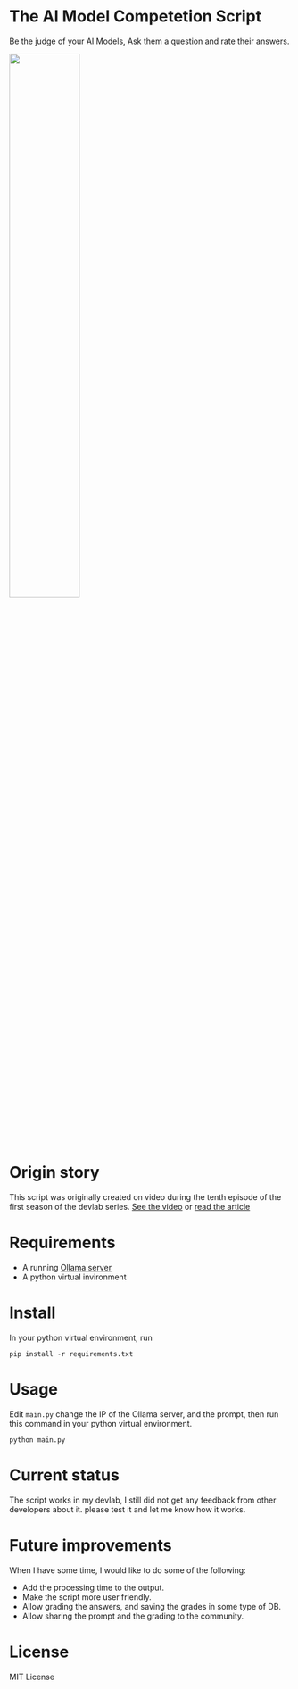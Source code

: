 # The AI Model Competetion Script
Be the judge of your AI Models, Ask them a question and rate their answers.
      
[<img src="https://i.ytimg.com/vi/Hc79sDi3f0U/maxresdefault.jpg" width="50%">](https://www.youtube.com/watch?v=saI-iWK40_s)

# Origin story
This script was originally created on video during the tenth episode of the first season of the devlab series. [See the video](https://www.youtube.com/watch?v=EX8VcKmCI9s) or [read the article](https://medium.com/@al-saleh/the-devlab-series-season-01-episode-10-a621b80d6d97)

# Requirements
- A running [Ollama server](https://ollama.ai)
- A python virtual invironment

# Install
In your python virtual environment, run 
```
pip install -r requirements.txt
```

# Usage
Edit `main.py` change the IP of the Ollama server, and the prompt, then run this command in your python virtual environment.
```
python main.py
```
# Current status
The script works in my devlab, I still did not get any feedback from other developers about it. please test it and let me know how it works.

# Future improvements
When I have some time, I would like to do some of the following:
- Add the processing time to the output. 
- Make the script more user friendly.
- Allow grading the answers, and saving the grades in some type of DB.
- Allow sharing the prompt and the grading to the community.

# License
MIT License
